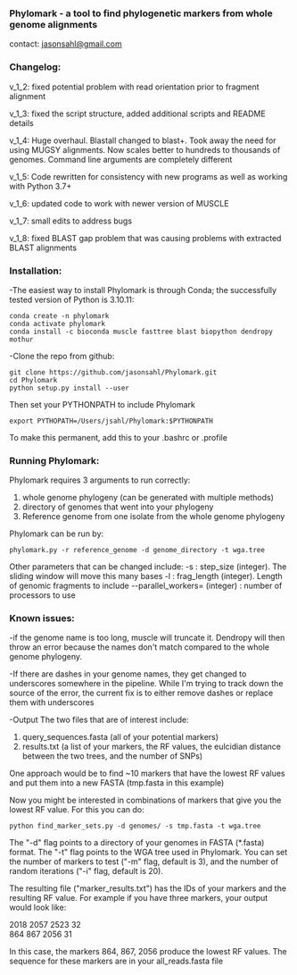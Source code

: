 ### Phylomark - a tool to find phylogenetic markers from whole genome alignments

contact: jasonsahl@gmail.com

### Changelog:

v_1_2: fixed potential problem with read orientation prior to fragment alignment

v_1_3: fixed the script structure, added additional scripts and README details

v_1_4: Huge overhaul. Blastall changed to blast+. Took away the need for using MUGSY alignments. Now scales better to hundreds to thousands of genomes. Command line arguments are completely different

v_1_5: Code rewritten for consistency with new programs as well as working with Python 3.7+

v_1_6: updated code to work with newer version of MUSCLE

v_1_7: small edits to address bugs

v_1_8: fixed BLAST gap problem that was causing problems with extracted BLAST alignments  

### Installation:

-The easiest way to install Phylomark is through Conda; the successfully tested version of Python is 3.10.11:

`conda create -n phylomark`  
`conda activate phylomark`  
`conda install -c bioconda muscle fasttree blast biopython dendropy mothur`  

-Clone the repo from github:

`git clone https://github.com/jasonsahl/Phylomark.git`  
`cd Phylomark`  
`python setup.py install --user`  

Then set your PYTHONPATH to include Phylomark

`export PYTHOPATH=/Users/jsahl/Phylomark:$PYTHONPATH`

To make this permanent, add this to your .bashrc or .profile

### Running Phylomark:

Phylomark requires 3 arguments to run correctly:

1. whole genome phylogeny (can be generated with multiple methods)  
2. directory of genomes that went into your phylogeny  
3. Reference genome from one isolate from the whole genome phylogeny  

Phylomark can be run by:  

`phylomark.py -r reference_genome -d genome_directory -t wga.tree`  

Other parameters that can be changed include:
-s : step_size (integer).  The sliding window will move this many bases
-l : frag_length (integer).  Length of genomic fragments to include
--parallel_workers= (integer) : number of processors to use

### Known issues:

-if the genome name is too long, muscle will truncate it. Dendropy will then throw an error because
the names don't match compared to the whole genome phylogeny.

-If there are dashes in your genome names, they get changed to underscores somewhere in the pipeline.
While I'm trying to track down the source of the error, the current fix is to either remove dashes
or replace them with underscores

-Output
The two files that are of interest include:

1. query_sequences.fasta (all of your potential markers)  
2. results.txt (a list of your markers, the RF values, the eulcidian distance between the two trees, and the number of SNPs)  

One approach would be to find ~10 markers that have the lowest RF values and put them into a new FASTA (tmp.fasta in this example)

Now you might be interested in combinations of markers that give you the lowest RF value.  For this you can do:

`python find_marker_sets.py -d genomes/ -s tmp.fasta -t wga.tree`

The "-d" flag points to a directory of your genomes in FASTA (*.fasta) format. The "-t"
flag points to the WGA tree used in Phylomark. You can set the number of markers to test
("-m" flag, default is 3), and the number of random iterations ("-i" flag, default is 20).

The resulting file ("marker_results.txt") has the IDs of your markers and the resulting
RF value.  For example if you have three markers, your output would look like:

2018    2057    2523    32  
864     867     2056    31  

In this case, the markers 864, 867, 2056 produce the lowest RF values.  The sequence
for these markers are in your all_reads.fasta file
